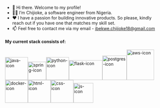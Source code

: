 - 👋 Hi there. Welcome to my profile!
- 👨‍💻 I’m Chijioke, a software engineer from Nigeria.
- ❤️ I have a passion for building innovative products. So please, kindly reach out if you have one that matches my skill set.
- 📫 Feel free to contact me via my email - ibekwe.chijioke18@gmail.com

#### My current stack consists of:
<img src="https://drive.google.com/uc?id=1FKQmaVUni3ZeAU5vmz5aJEtQe7lkpp3o" alt="java-icon" width="75" height="75"><img src="https://drive.google.com/uc?id=1jw4-AaurgtFSMmM4iQLkTbjqtXj6J8BI" alt="spring-icon" width="60" height="60"><img src="https://drive.google.com/uc?id=1P-WRKKAd592irC0kTTudiiDUmcFxwH92" alt="python-icon" width="75" height="75"><img src="https://drive.google.com/uc?id=1c3c56f7B0gu-2-0o1s1NFQ8n94XjTsAS" alt="flask-icon" width="110" height="65"><img src="https://drive.google.com/uc?id=1nxlkMZ7XsjCLM5ll3XIMRCswW3Pqb70f" alt="postgres-icon" width="80" height="80"><img src="https://drive.google.com/uc?id=1XfFtjHf0O70DAksC4sT-fwegqkm0EYMa" alt="aws-icon" width="90" height="100"><img src="https://drive.google.com/uc?id=1r85vZzp9tPYLa59VBBu7wz_AKrtwwlYH" alt="docker-icon" width="75" height="75"><img src="https://drive.google.com/uc?id=1rpiGEhiM-Rca3Qd8-noLgUzxcfji39Pj" alt="html-icon" width="75" height="75"><img src="https://drive.google.com/uc?id=1GyGkvLhXL2Db9BYiadgX0Y9z9mgclajz" alt="css-icon" width="75" height="75"><img src="https://drive.google.com/uc?id=15o6S1z5hg_PzcPQ5QF4iwZD_baZ0TOZy" alt="js-icon" width="65" height="65">





<!---
chijioke-ibekwe/chijioke-ibekwe is a ✨ special ✨ repository because its `README.md` (this file) appears on your GitHub profile.
You can click the Preview link to take a look at your changes.
--->
